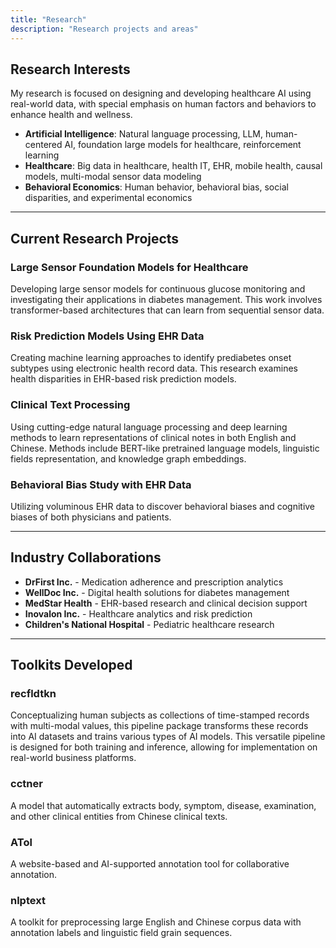 ```yaml
---
title: "Research"
description: "Research projects and areas"
---
```


## Research Interests

My research is focused on designing and developing healthcare AI using real-world data, with special emphasis on human factors and behaviors to enhance health and wellness.

- **Artificial Intelligence**: Natural language processing, LLM, human-centered AI, foundation large models for healthcare, reinforcement learning
- **Healthcare**: Big data in healthcare, health IT, EHR, mobile health, causal models, multi-modal sensor data modeling
- **Behavioral Economics**: Human behavior, behavioral bias, social disparities, and experimental economics

---

## Current Research Projects

### Large Sensor Foundation Models for Healthcare

Developing large sensor models for continuous glucose monitoring and investigating their applications in diabetes management. This work involves transformer-based architectures that can learn from sequential sensor data.

### Risk Prediction Models Using EHR Data

Creating machine learning approaches to identify prediabetes onset subtypes using electronic health record data. This research examines health disparities in EHR-based risk prediction models.

### Clinical Text Processing

Using cutting-edge natural language processing and deep learning methods to learn representations of clinical notes in both English and Chinese. Methods include BERT-like pretrained language models, linguistic fields representation, and knowledge graph embeddings.

### Behavioral Bias Study with EHR Data

Utilizing voluminous EHR data to discover behavioral biases and cognitive biases of both physicians and patients.

---

## Industry Collaborations

- **DrFirst Inc.** - Medication adherence and prescription analytics
- **WellDoc Inc.** - Digital health solutions for diabetes management
- **MedStar Health** - EHR-based research and clinical decision support
- **Inovalon Inc.** - Healthcare analytics and risk prediction
- **Children's National Hospital** - Pediatric healthcare research

---

## Toolkits Developed

### recfldtkn
Conceptualizing human subjects as collections of time-stamped records with multi-modal values, this pipeline package transforms these records into AI datasets and trains various types of AI models. This versatile pipeline is designed for both training and inference, allowing for implementation on real-world business platforms.

### cctner
A model that automatically extracts body, symptom, disease, examination, and other clinical entities from Chinese clinical texts.

### ATol
A website-based and AI-supported annotation tool for collaborative annotation.

### nlptext
A toolkit for preprocessing large English and Chinese corpus data with annotation labels and linguistic field grain sequences.
